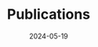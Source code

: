 ---
date: "2024-05-19"
title: Publications
type: landing

design:
  spacing: 2rem
sections:
- block: markdown
  id: section-1
  content:
    title: A map of my publications
    text: <iframe width=100% height="630" name="iframe" allowfullscreen=true  src="https://ramirocrego.github.io/PapersMap//" style="solid black"></iframe>
  design:
    columns: '1'
    spacing:
          margin:
          - 0
          - 0
          - 0
          - 0
          padding:
          - 1rem

- block: collection
  content:
    count: 10
    filters:
      folders:
      - papers
    text: 
    title: Peer-reviewed articles
  design:
    columns: 1
    fill_image: true
    view: compact
    
- block: collection
  content:
    count: 5
    filters:
      folders:
      - books
    text: 
    title: Books and book chapters
  design:
    columns: 1
    fill_image: true
    view: compact
    
- block: collection
  content:
    count: 3
    filters:
      folders:
      - posters
    text: Posters presented at conferences
    title: Posters
  design:
    columns: 3
    fill_image: false
    view: compact

- block: markdown
  id: section-2
  content:
    title: "Google Scholar Metrics"
    text: <table id="gsc_rsb_st"><thead><tr><th class="gsc_rsb_sth"></th><th class="gsc_rsb_sth">All</th><th class="gsc_rsb_sth">Since 2019</th></tr></thead><tbody><tr><td class="gsc_rsb_sc1"><a href="javascript:void(0)" class="gsc_rsb_f gs_ibl">Citations</a></td><td class="gsc_rsb_std">725</td><td class="gsc_rsb_std">618</td></tr><tr><td class="gsc_rsb_sc1"><a href="javascript:void(0)" class="gsc_rsb_f gs_ibl">h-index</a></td><td class="gsc_rsb_std">18</td><td class="gsc_rsb_std">17</td></tr><tr><td class="gsc_rsb_sc1"><a href="javascript:void(0)" class="gsc_rsb_f gs_ibl">i10-index</a></td><td class="gsc_rsb_std">25</td><td class="gsc_rsb_std">23</td></tr></tbody></table>
---